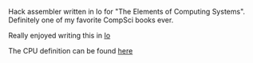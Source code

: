 Hack assembler written in Io for "The Elements of Computing Systems". Definitely one of my favorite CompSci books ever.

Really enjoyed writing this in [Io](https://iolanguage.org)

The CPU definition can be found [here](https://github.com/dgraham-io/nand2testris)
